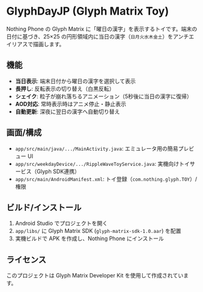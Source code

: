 # GlyphDayJP (Glyph Matrix Toy)

Nothing Phone の Glyph Matrix に「曜日の漢字」を表示するトイです。端末の日付に基づき、25×25 の円形領域内に当日の漢字（`日月火水木金土`）をアンチエイリアスで描画します。

## 機能

- **当日表示**: 端末日付から曜日の漢字を選択して表示
- **長押し**: 反転表示の切り替え（白黒反転）
- **シェイク**: 粒子が崩れ落ちるアニメーション（5秒後に当日の漢字に復帰）
- **AOD対応**: 常時表示時はアニメ停止・静止表示
- **自動更新**: 深夜に翌日の漢字へ自動切り替え

## 画面/構成

- `app/src/main/java/.../MainActivity.java`: エミュレータ用の簡易プレビュー UI
- `app/src/weekdayDevice/.../RippleWaveToyService.java`: 実機向けトイサービス（Glyph SDK連携）
- `app/src/main/AndroidManifest.xml`: トイ登録（`com.nothing.glyph.TOY`）/ 権限

## ビルド/インストール

1. Android Studio でプロジェクトを開く
2. `app/libs/` に Glyph Matrix SDK (`glyph-matrix-sdk-1.0.aar`) を配置
3. 実機ビルドで APK を作成し、Nothing Phone にインストール

## ライセンス

このプロジェクトは Glyph Matrix Developer Kit を使用して作成されています。
